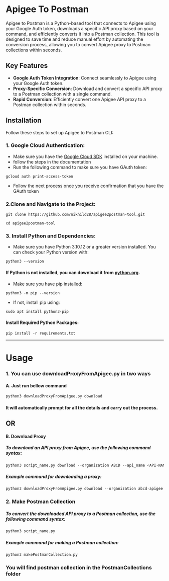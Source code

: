 # Apigee To Postman

Apigee to Postman is a Python-based tool that connects to Apigee using your Google Auth token, downloads a specific API proxy based on your command, and efficiently converts it into a Postman collection. 
This tool is designed to save time and reduce manual effort by automating the conversion process, allowing you to convert  Apigee proxy to Postman collections within seconds.


## Key Features

- **Google Auth Token Integration**: Connect seamlessly to Apigee using your Google Auth token.
- **Proxy-Specific Conversion**: Download and convert a specific API proxy to a Postman collection with a single command.
- **Rapid Conversion**: Efficiently convert one Apigee API proxy to a Postman collection within seconds.


## Installation

Follow these steps to set up Apigee to Postman CLI:

### 1. **Google Cloud Authentication:**
   - Make sure you have the [Google Cloud SDK](https://cloud.google.com/sdk/docs/install) installed on your machine.
   - follow the steps in the documentation
   - Run the following command to make sure you have GAuth token:
```shell
gcloud auth print-access-token
```

   - Follow the next process once you receive confirmation that you have the GAuth token

### 2.Clone and Navigate to the Project:
   ```shell
git clone https://github.com/nikhild28/apigee2postman-tool.git
```
```shell
cd apigee2postman-tool
```


### 3. Install Python and Dependencies:
   - Make sure you have Python 3.10.12 or a greater version installed. You can check your Python version with:

```shell
python3 --version
```

#### If Python is not installed, you can download it from [python.org](https://www.python.org/downloads/).
   - Make sure you have pip installed:
 ```shell
python3 -m pip --version
```

- If not, install pip using:

 ```shell
sudo apt install python3-pip
```

#### Install Required Python Packages:

  ```shell
pip install -r requirements.txt
```
****************************************************************************************************************************************************************************************************************************************************

# Usage
### 1. You can use downloadProxyFromApigee.py in two ways

#### A. Just run bellow command
```python
python3 downloadProxyFromApigee.py download
```
#### It will automatically prompt for all the details and carry out the process.

 ## OR

#### B. Download Proxy

##### To download an API proxy from Apigee, use the following command syntax:

```python
python3 script_name.py download --organization ABCD --api_name <API-NAME> --revision <revision>
```
##### Example command for downloading a proxy:

```python
python3 downloadProxyFromApigee.py download --organization abcd-apigee --api_name ABCD-API --revision 12
```


### 2.  **Make Postman Collection**

##### To convert the downloaded API proxy to a Postman collection, use the following command syntax:

   ```python
python3 script_name.py
```
##### Example command for making a Postman collection:

```python
python3 makePostmanCollection.py
```

  ### You will find postman collection in the **PostmanCollections** folder
